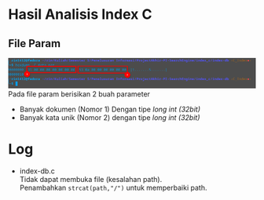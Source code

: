 # Hasil Analisis Index C

## File Param
![param.png](img/param.png)
Pada file param berisikan 2 buah parameter
- Banyak dokumen (Nomor 1) Dengan tipe *long int (32bit)*
- Banyak kata unik (Nomor 2) dengan tipe *long int (32bit)*

# Log
- index-db.c<br> 
Tidak dapat membuka file (kesalahan path).<br>
Penambahkan ```strcat(path,"/")``` untuk memperbaiki path. 